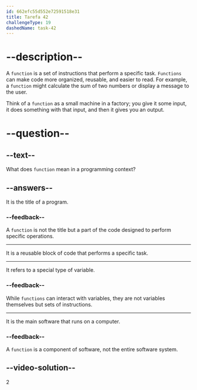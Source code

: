 ```yaml
---
id: 662efc55d552e72591518e31
title: Tarefa 42
challengeType: 19
dashedName: task-42
---
```


# --description--

A `function` is a set of instructions that perform a specific task. `Functions` can make code more organized, reusable, and easier to read. For example, a `function` might calculate the sum of two numbers or display a message to the user.

Think of a `function` as a small machine in a factory; you give it some input, it does something with that input, and then it gives you an output.

# --question--

## --text--

What does `function` mean in a programming context?

## --answers--

It is the title of a program.

### --feedback--

A `function` is not the title but a part of the code designed to perform specific operations.

---

It is a reusable block of code that performs a specific task.

---

It refers to a special type of variable.

### --feedback--

While `functions` can interact with variables, they are not variables themselves but sets of instructions.

---

It is the main software that runs on a computer.

### --feedback--

A `function` is a component of software, not the entire software system.

## --video-solution--

2
